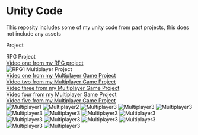 <h1 id="header" align ="centre">Unity Code</h1>
<body>
 <p>This reposity includes some of my unity code from past projects, this does not include any assets</p>
 <p>Project</p>
 <p>
 RPG Project <br>
  <a href="https://youtu.be/RttDSYR97-I">
   Video one from my RPG project <br>
   
  </a>
  <img src="https://github.com/SarahRawlinson/Unity-Code/blob/main/Images/Capture%20RPG.PNG" alt="RPG1"/>
 </p?
 <p>
 Multiplayer Project <br>
  <a href="https://youtu.be/BHmb6qlYlr8">
   Video one from my Multiplayer Game Project <br>   
  </a>
  <a href="https://youtu.be/oactWiuKLyM">
   Video two from my Multiplayer Game Project <br>   
  </a>
  </a>
  <a href="https://youtu.be/G2KBHgDIaMI">
   Video three from my Multiplayer Game Project <br>   
  </a>
  </a>
  <a href="https://youtu.be/MnCdCMzk2iI">
   Video four from my Multiplayer Game Project <br>   
  </a>
  </a>
  <a href="https://youtu.be/suWABZxZpxA">
   Video five from my Multiplayer Game Project <br>   
  </a>
  <img src="https://github.com/SarahRawlinson/Unity-Code/blob/main/Images/Capture1%2019.11.2021.PNG" alt="Multiplayer1"/>
  <img src="https://github.com/SarahRawlinson/Unity-Code/blob/main/Images/Capture1.PNG" alt="Multiplayer2"/>
  <img src="https://github.com/SarahRawlinson/Unity-Code/blob/main/Images/Capture2.PNG" alt="Multiplayer3"/>
  <img src="https://github.com/SarahRawlinson/Unity-Code/blob/main/Images/Capture3.PNG" alt="Multiplayer3"/>
  <img src="https://github.com/SarahRawlinson/Unity-Code/blob/main/Images/Capture4.PNG" alt="Multiplayer3"/>
  <img src="https://github.com/SarahRawlinson/Unity-Code/blob/main/Images/Capture5.PNG" alt="Multiplayer3"/>
  <img src="https://github.com/SarahRawlinson/Unity-Code/blob/main/Images/Capture6.PNG" alt="Multiplayer3"/>
  <img src="https://github.com/SarahRawlinson/Unity-Code/blob/main/Images/Capture7.PNG" alt="Multiplayer3"/>
  <img src="https://github.com/SarahRawlinson/Unity-Code/blob/main/Images/Capture8.PNG" alt="Multiplayer3"/>
  <img src="https://github.com/SarahRawlinson/Unity-Code/blob/main/Images/Capture9.PNG" alt="Multiplayer3"/>
  <img src="https://github.com/SarahRawlinson/Unity-Code/blob/main/Images/Capture10.PNG" alt="Multiplayer3"/>
  <img src="https://github.com/SarahRawlinson/Unity-Code/blob/main/Images/Capture11.PNG" alt="Multiplayer3"/>
  <img src="https://github.com/SarahRawlinson/Unity-Code/blob/main/Images/Capture12.PNG" alt="Multiplayer3"/>
  <img src="https://github.com/SarahRawlinson/Unity-Code/blob/main/Images/Capture13.PNG" alt="Multiplayer3"/>
  <img src="https://github.com/SarahRawlinson/Unity-Code/blob/main/Images/Capture14.PNG" alt="Multiplayer3"/>
 </p>
</body>
